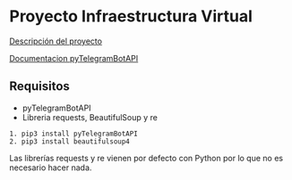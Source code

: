 # Proyecto Infraestructura Virtual

[Descripción del proyecto](https://josegob.github.io/IV-1718-Proyecto/)

[Documentacion pyTelegramBotAPI](https://github.com/eternnoir/pyTelegramBotAPI#pytelegrambotapi)

## Requisitos
* pyTelegramBotAPI 
* Libreria requests, BeautifulSoup y re

~~~
1. pip3 install pyTelegramBotAPI
2. pip3 install beautifulsoup4
~~~

Las librerías requests y re vienen por defecto con Python por lo que no es necesario hacer nada.



